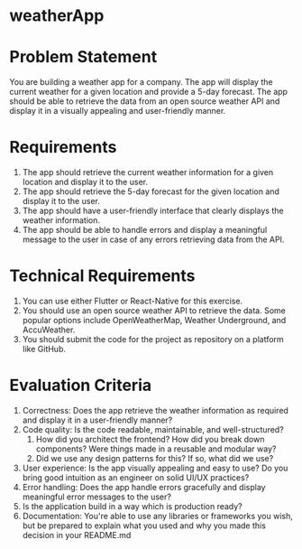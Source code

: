 # weatherApp
# **Problem Statement**

You are building a weather app for a company. The app will display the current weather for a given location and provide a 5-day forecast. The app should be able to retrieve the data from an open source weather API and display it in a visually appealing and user-friendly manner.

# **Requirements**

1. The app should retrieve the current weather information for a given location and display it to the user.
2. The app should retrieve the 5-day forecast for the given location and display it to the user.
3. The app should have a user-friendly interface that clearly displays the weather information.
4. The app should be able to handle errors and display a meaningful message to the user in case of any errors retrieving data from the API.

# **Technical Requirements**

1. You can use either Flutter or React-Native for this exercise.
2. You should use an open source weather API to retrieve the data. Some popular options include OpenWeatherMap, Weather Underground, and AccuWeather.
3. You should submit the code for the project as repository on a platform like GitHub.

# **Evaluation Criteria**

1. Correctness: Does the app retrieve the weather information as required and display it in a user-friendly manner?
2. Code quality: Is the code readable, maintainable, and well-structured?
    1. How did you architect the frontend? How did you break down components? Were things made in a reusable and modular way?
    2. Did we use any design patterns for this? If so, what did we use?
3. User experience: Is the app visually appealing and easy to use? Do you bring good intuition as an engineer on solid UI/UX practices?
4. Error handling: Does the app handle errors gracefully and display meaningful error messages to the user?
5. Is the application build in a way which is production ready?
6. Documentation: You're able to use any libraries or frameworks you wish, but be prepared to explain what you used and why you made this decision in your README.md
